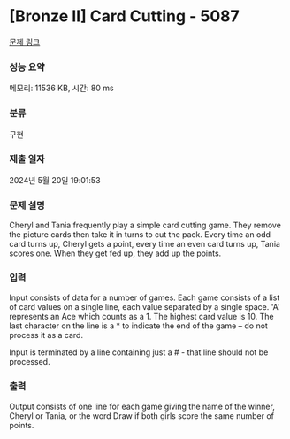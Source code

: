 # [Bronze II] Card Cutting - 5087 

[문제 링크](https://www.acmicpc.net/problem/5087) 

### 성능 요약

메모리: 11536 KB, 시간: 80 ms

### 분류

구현

### 제출 일자

2024년 5월 20일 19:01:53

### 문제 설명

<p>Cheryl and Tania frequently play a simple card cutting game. They remove the picture cards then take it in turns to cut the pack. Every time an odd card turns up, Cheryl gets a point, every time an even card turns up, Tania scores one. When they get fed up, they add up the points.</p>

### 입력 

 <p>Input consists of data for a number of games. Each game consists of a list of card values on a single line, each value separated by a single space. 'A' represents an Ace which counts as a 1. The highest card value is 10. The last character on the line is a * to indicate the end of the game – do not process it as a card.</p>

<p>Input is terminated by a line containing just a # - that line should not be processed.</p>

### 출력 

 <p>Output consists of one line for each game giving the name of the winner, Cheryl or Tania, or the word Draw if both girls score the same number of points.</p>

